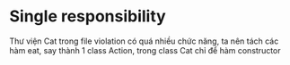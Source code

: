 # Single responsibility

Thư viện Cat trong file violation có quá nhiều chức năng, ta nên tách các hàm eat, say thành 1 class Action, trong class Cat chỉ để hàm constructor
